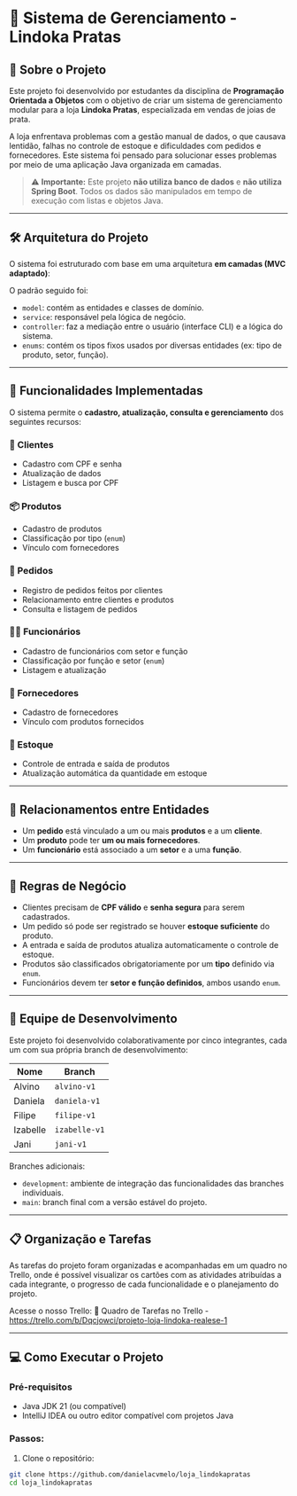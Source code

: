 # 💍 Sistema de Gerenciamento - Lindoka Pratas

## 📖 Sobre o Projeto

Este projeto foi desenvolvido por estudantes da disciplina de **Programação Orientada a Objetos** com o objetivo de criar um sistema de gerenciamento modular para a loja **Lindoka Pratas**, especializada em vendas de joias de prata.

A loja enfrentava problemas com a gestão manual de dados, o que causava lentidão, falhas no controle de estoque e dificuldades com pedidos e fornecedores. Este sistema foi pensado para solucionar esses problemas por meio de uma aplicação Java organizada em camadas.

> ⚠️ **Importante:** Este projeto **não utiliza banco de dados** e **não utiliza Spring Boot**. Todos os dados são manipulados em tempo de execução com listas e objetos Java.

---

## 🛠 Arquitetura do Projeto

O sistema foi estruturado com base em uma arquitetura **em camadas (MVC adaptado)**:


O padrão seguido foi:

- `model`: contém as entidades e classes de domínio.
- `service`: responsável pela lógica de negócio.
- `controller`: faz a mediação entre o usuário (interface CLI) e a lógica do sistema.
- `enums`: contém os tipos fixos usados por diversas entidades (ex: tipo de produto, setor, função).

---

## 📁 Funcionalidades Implementadas

O sistema permite o **cadastro, atualização, consulta e gerenciamento** dos seguintes recursos:

### 👤 Clientes
- Cadastro com CPF e senha
- Atualização de dados
- Listagem e busca por CPF

### 📦 Produtos
- Cadastro de produtos
- Classificação por tipo (`enum`)
- Vínculo com fornecedores

### 🛒 Pedidos
- Registro de pedidos feitos por clientes
- Relacionamento entre clientes e produtos
- Consulta e listagem de pedidos

### 🧑‍💼 Funcionários
- Cadastro de funcionários com setor e função
- Classificação por função e setor (`enum`)
- Listagem e atualização

### 🚚 Fornecedores
- Cadastro de fornecedores
- Vínculo com produtos fornecidos

### 🏬 Estoque
- Controle de entrada e saída de produtos
- Atualização automática da quantidade em estoque

---

## 🔁 Relacionamentos entre Entidades

- Um **pedido** está vinculado a um ou mais **produtos** e a um **cliente**.
- Um **produto** pode ter **um ou mais fornecedores**.
- Um **funcionário** está associado a um **setor** e a uma **função**.

---

## 🧪 Regras de Negócio

- Clientes precisam de **CPF válido** e **senha segura** para serem cadastrados.
- Um pedido só pode ser registrado se houver **estoque suficiente** do produto.
- A entrada e saída de produtos atualiza automaticamente o controle de estoque.
- Produtos são classificados obrigatoriamente por um **tipo** definido via `enum`.
- Funcionários devem ter **setor e função definidos**, ambos usando `enum`.

---

## 👥 Equipe de Desenvolvimento

Este projeto foi desenvolvido colaborativamente por cinco integrantes, cada um com sua própria branch de desenvolvimento:

| Nome      | Branch         |
|-----------|----------------|
| Alvino    | `alvino-v1`    |
| Daniela   | `daniela-v1`   |
| Filipe    | `filipe-v1`    |
| Izabelle  | `izabelle-v1`  |
| Jani      | `jani-v1`      |

Branches adicionais:

- `development`: ambiente de integração das funcionalidades das branches individuais.
- `main`: branch final com a versão estável do projeto.

---
## 📋 Organização e Tarefas
As tarefas do projeto foram organizadas e acompanhadas em um quadro no Trello, onde é possível visualizar os cartões com as atividades atribuídas a cada integrante, o progresso de cada funcionalidade e o planejamento do projeto.

Acesse o nosso Trello:
🔗 Quadro de Tarefas no Trello - https://trello.com/b/Dqcjowci/projeto-loja-lindoka-realese-1

---
## 💻 Como Executar o Projeto

### Pré-requisitos

- Java JDK 21 (ou compatível)
- IntelliJ IDEA ou outro editor compatível com projetos Java

### Passos:

1. Clone o repositório:
```bash
git clone https://github.com/danielacvmelo/loja_lindokapratas
cd loja_lindokapratas

